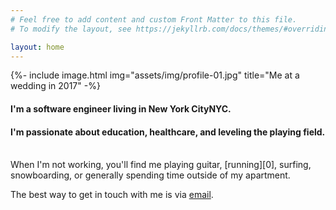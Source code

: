 ```yaml
---
# Feel free to add content and custom Front Matter to this file.
# To modify the layout, see https://jekyllrb.com/docs/themes/#overriding-theme-defaults

layout: home
---
```


{%- include image.html
  img="assets/img/profile-01.jpg"
  title="Me at a wedding in 2017" -%}

<h4>
  I'm a software engineer living in <span class="hide-sm">New York City</span><span class="show-sm">NYC</span>.
</h4>
<h4>
  I'm passionate about education, healthcare, and leveling the playing field.
</h4>
<br />
When I'm not working, you'll find me playing guitar, [running][0], surfing,
snowboarding, or generally spending time outside of my apartment.

The best way to get in touch with me is via [email][1].

[0]: https://www.strava.com/athletes/monji
[1]: mailto:mdolon+com@gmail.com
